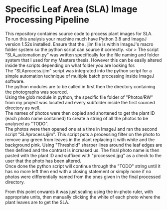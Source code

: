 # Specific Leaf Area (SLA) Image Processing Pipeline
This repository containes source code to process plant images for SLA.<br />
To run this analysis your machine much have Python 3.8 and ImageJ version 1.52s installed. Ensure that the .ijim file is within ImageJ's macro folder system so the python script can source it correctly. <br \>
The script "SLA_automation.py" was written specifically for the file naming and folder system that I used for my Masters thesis. However this can be easily altered inside the scripts depending on what folder you are looking for.<br />
The "SLAprocess.ijim" script was integrated into the python script for a simple automation technique of multiple batch processing inside ImageJ software.<br />
The python modules are to be called in first then the directory containing the photographs was sourced.<br />
Using the glob module in python, the specific file folder of "Photos/RW" from my project was located and every subfolder inside the first sourced directory as well.<br />
The names of photos were then copied and shortened to get the plant ID (each photo name contained) to create a string of all the photos to be analysed as "TODO".<br />
The photos were then opened one at a time in ImageJ and ran the second script "SLAprocess.ijim". This script puts a processing filter on the photo to remove any green from leaves in the plant replacing it with white and the background pink. Using "Threshold" sharper lines around the leaf edges are then defined and the contrast is increased us. The final photo name is then pasted with the plant ID and suffixed with "processed.jpg" as a check to the user that the photo has been altered. <br />
Once done the python script will continue through the "TODO" string until it has no more left then end with a closing statement or simply none if no photos were differentially named from the ones given in the final processed directory.<br />

From this point onwards it was just scaling using the in-photo ruler, with appropriate units, then manually clicking the white of each photo where the plant leaves are to get the SLA.
